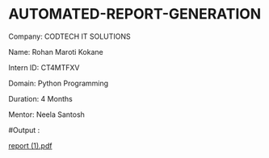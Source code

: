 # AUTOMATED-REPORT-GENERATION

Company: CODTECH IT SOLUTIONS

Name: Rohan Maroti Kokane

Intern ID: CT4MTFXV

Domain: Python Programming

Duration: 4 Months

Mentor: Neela Santosh

#Output :

[report (1).pdf](https://github.com/user-attachments/files/20041340/report.1.pdf)
